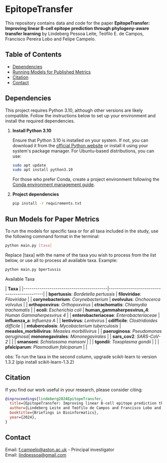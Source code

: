 # EpitopeTransfer

This repository contains data and code for the paper **EpitopeTransfer: Improving linear B-cell epitope prediction through phylogeny-aware transfer learning** by Lindeberg Pessoa Leite, Teófilo E. de Campos, Francisco Pereira Lobo and Felipe Campelo.

## Table of Contents
- [Dependencies](#dependencies)
- [Running Models for Published Metrics](#run-models-for-paper-metrics)
- [Citation](#citation)
- [Contact](#contact)

## Dependencies

This project requires Python 3.10, although other versions are likely compatible. Follow the instructions below to set up your environment and install the required dependencies.


1. **Install Python 3.10**

   Ensure that Python 3.10 is installed on your system. If not, you can download it from the [official Python website](https://www.python.org/downloads/release/python-3100/) or install it using your system's package manager. For Ubuntu-based distributions, you can use:

   ```bash
   sudo apt update
   sudo apt install python3.10
   ```
   For those who prefer Conda, create a project environment following the [Conda environment management guide](https://conda.io/projects/conda/en/latest/user-guide/tasks/manage-environments.html).

2. **Project dependencies**

   ```bash
   pip install -r requirements.txt
   ```
## Run Models for Paper Metrics

To run the models for specific taxa or for all taxa included in the study, use the following command format in the terminal:

```bash
python main.py [taxa]
```
Replace [taxa] with the name of the taxa you wish to process from the list below, or use all to process all available taxa. Example:

```bash
python main.py bpertussis
```
Available Taxa

|                                      **Taxa**                                          |
|------------------------------------------|---------------------------------------------|
| **bpertussis**: *Bordetella pertussis*   | **filoviridae**: *Filoviridae*              |
| **corynebacterium**: *Corynebacterium*   | **ovolvulus**: *Onchocerca volvulus*        |
| **orthopoxvirus**: *Orthopoxvirus*       | **ctrachomatis**: *Chlamydia trachomatis*   |
| **ecoli**: *Escherichia coli*            | **human_gammaherpesvirus_4**: *Human Gammaherpesvirus 4* |
| **enterobacteriaceae**: *Enterobacteriaceae* | **influenza_a**: *Influenza A*            |
| **lentivirus**: *Lentivirus*             | **cdifficile**: *Clostridioides difficile*  |
| **mtuberculosis**: *Mycobacterium tuberculosis* | **measles_morbilivirus**: *Measles morbillivirus* |
| **paeruginosa**: *Pseudomonas aeruginosa*| **mononegavirales**: *Mononegavirales*      |
| **sars_cov2**: *SARS-CoV-2*              |                                             |
| **smansoni**: *Schistosoma mansoni*      |                                             |
| **tgondii**: *Toxoplasma gondii*         |                                             |
| **pfalciparum**: *Plasmodium falciparum* |                                             |


obs: To run the taxa in the second column, upgrade scikit-learn to version 1.3.2 (pip install scikit-learn-1.3.2)

## Citation 
   If you find our work useful in your research, please consider citing:
  ```bibtex
  @inproceedings{lindeberg2024EpitopeTransfer,
    title={EpitopeTransfer: Improving linear B-cell epitope prediction through phylogeny-aware transfer learning},
    author={Lindeberg Leite and Teófilo de Campos and Francisco Lobo and Felipe Campelo},
    booktitle={Briefings in Bioinformatics},
    year={2024},
  }
  ````
## Contact
Email: [f.campelo@aston.ac.uk](mailto:f.campelo@bristol.ac.uk) - Principal investigator <br>
Email: [lindpessoa@gmail.com](mailto:lindpessoa@gmail.com)

